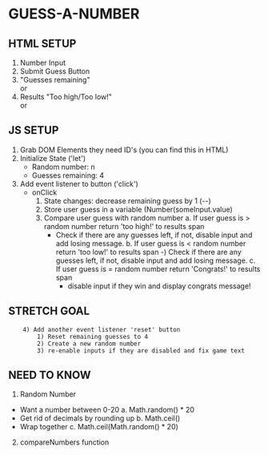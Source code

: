 # GUESS-A-NUMBER


## HTML SETUP
  1) Number Input
  2) Submit Guess Button
  3) "Guesses remaining" <div> or <span>
  4) Results "Too high/Too low!" <div> or <span>

 ## JS SETUP

  1) Grab DOM Elements they need ID's (you can find this in HTML)
  2) Initialize State ('let')
      - Random number: n
      - Guesses remaining: 4
  3) Add event listener to button ('click')
      - onClick
        1) State changes: decrease remaining guess by 1 (--)
        2) Store user guess in a variable (Number(someInput.value)
        3) Compare user guess with random number
            a. If user guess is > random number return 'too high!' to results span
              - Check if there are any guesses left, if not, disable input and add losing message.
            b. If user guess is < random number return 'too low!' to results span
              -) Check if there are any guesses left, if not, disable input and add losing message.
            c. If user guess is = random number return 'Congrats!' to results span
                - disable input if they win and display congrats message!
  ## STRETCH GOAL
        4) Add another event listener 'reset' button
            1) Reset remaining guesses to 4
            2) Create a new random number 
            3) re-enable inputs if they are disabled and fix game text

## NEED TO KNOW

1) Random Number
  - Want a number between 0-20
    a. Math.random() * 20
  - Get rid of decimals by rounding up
    b. Math.ceil()
  - Wrap together
    c. Math.ceil(Math.random() * 20)

2) compareNumbers function
